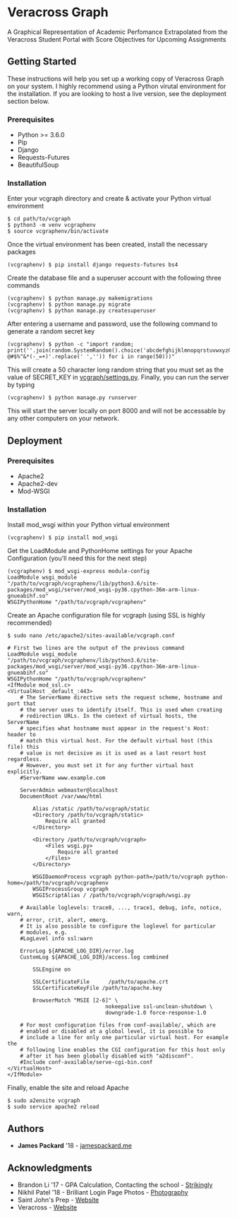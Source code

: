 # Veracross Graph
A Graphical Representation of Academic Perfomance Extrapolated from the Veracross Student Portal with Score Objectives for Upcoming Assignments

## Getting Started
These instructions will help you set up a working copy of Veracross Graph on your system. I highly recommend using a Python virutal environment for the installation. If you are looking to host a live version, see the deployment section below.

### Prerequisites
* Python >= 3.6.0
* Pip
* Django
* Requests-Futures
* BeautifulSoup

### Installation
Enter your vcgraph directory and create & activate your Python virtual environment
```
$ cd path/to/vcgraph
$ python3 -m venv vcgraphenv
$ source vcgraphenv/bin/activate
```
Once the virtual environment has been created, install the necessary packages
```
(vcgraphenv) $ pip install django requests-futures bs4
```
Create the database file and a superuser account with the following three commands
```
(vcgraphenv) $ python manage.py makemigrations
(vcgraphenv) $ python manage.py migrate
(vcgraphenv) $ python manage.py createsuperuser
```
After entering a username and password, use the following command to generate a random secret key
```
(vcgraphenv) $ python -c "import random; print(''.join(random.SystemRandom().choice('abcdefghijklmnopqrstuvwxyz0123456789! @#$%^&*(-_=+)'.replace(' ','')) for i in range(50)))"
```
This will create a 50 character long random string that you must set as the value of SECRET_KEY in [vcgraph/settings.py](https://github.com/jpackard18/vcgraph/blob/master/vcgraph/settings.py#L23).
Finally, you can run the server by typing
```
(vcgraphenv) $ python manage.py runserver
```
This will start the server locally on port 8000 and will not be accessable by any other computers on your network.
## Deployment

### Prerequisites
* Apache2
* Apache2-dev
* Mod-WSGI

### Installation
Install mod_wsgi within your Python virtual environment
```
(vcgraphenv) $ pip install mod_wsgi
```
Get the LoadModule and PythonHome settings for your Apache Configuration (you'll need this for the next step)
```
(vcgraphenv) $ mod_wsgi-express module-config
LoadModule wsgi_module "/path/to/vcgraph/vcgraphenv/lib/python3.6/site-packages/mod_wsgi/server/mod_wsgi-py36.cpython-36m-arm-linux-gnueabihf.so"
WSGIPythonHome "/path/to/vcgraph/vcgraphenv"
```
Create an Apache configuration file for vcgraph (using SSL is highly recommended)
```
$ sudo nano /etc/apache2/sites-available/vcgraph.conf
```
```
# First two lines are the output of the previous command
LoadModule wsgi_module "/path/to/vcgraph/vcgraphenv/lib/python3.6/site-packages/mod_wsgi/server/mod_wsgi-py36.cpython-36m-arm-linux-gnueabihf.so"
WSGIPythonHome "/path/to/vcgraph/vcgraphenv"
<IfModule mod_ssl.c>
<VirtualHost _default_:443>
	# The ServerName directive sets the request scheme, hostname and port that
	# the server uses to identify itself. This is used when creating
	# redirection URLs. In the context of virtual hosts, the ServerName
	# specifies what hostname must appear in the request's Host: header to
	# match this virtual host. For the default virtual host (this file) this
	# value is not decisive as it is used as a last resort host regardless.
	# However, you must set it for any further virtual host explicitly.
	#ServerName www.example.com

	ServerAdmin webmaster@localhost
	DocumentRoot /var/www/html

        Alias /static /path/to/vcgraph/static
        <Directory /path/to/vcgraph/static>
            Require all granted
        </Directory>

        <Directory /path/to/vcgraph/vcgraph>
            <Files wsgi.py>
                Require all granted
            </Files>
        </Directory>

        WSGIDaemonProcess vcgraph python-path=/path/to/vcgraph python-home=/path/to/vcgraph/vcgraphenv
        WSGIProcessGroup vcgraph
        WSGIScriptAlias / /path/to/vcgraph/vcgraph/wsgi.py

	# Available loglevels: trace8, ..., trace1, debug, info, notice, warn,
	# error, crit, alert, emerg.
	# It is also possible to configure the loglevel for particular
	# modules, e.g.
	#LogLevel info ssl:warn

	ErrorLog ${APACHE_LOG_DIR}/error.log
	CustomLog ${APACHE_LOG_DIR}/access.log combined

        SSLEngine on
        
        SSLCertificateFile      /path/to/apache.crt
        SSLCertificateKeyFile /path/to/apache.key

        BrowserMatch "MSIE [2-6]" \
                               nokeepalive ssl-unclean-shutdown \
                               downgrade-1.0 force-response-1.0

	# For most configuration files from conf-available/, which are
	# enabled or disabled at a global level, it is possible to
	# include a line for only one particular virtual host. For example the
	# following line enables the CGI configuration for this host only
	# after it has been globally disabled with "a2disconf".
	#Include conf-available/serve-cgi-bin.conf
</VirtualHost>
</IfModule>
```
Finally, enable the site and reload Apache
```
$ sudo a2ensite vcgraph
$ sudo service apache2 reload
```
## Authors
* __James Packard__ '18 - [jamespackard.me](https://jamespackard.me)

## Acknowledgments
* Brandon Li '17 - GPA Calculation, Contacting the school - [Strikingly](http://brandonli.strikingly.com)
* Nikhil Patel '18 - Brilliant Login Page Photos - [Photography](https://npatelphotography.myportfolio.com)
* Saint John's Prep - [Website](https://www.stjohnsprep.org)
* Veracross - [Website](https://www.veracross.com)
